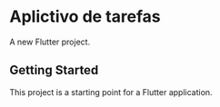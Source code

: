#  Aplictivo de tarefas

A new Flutter project.

## Getting Started

This project is a starting point for a Flutter application.
